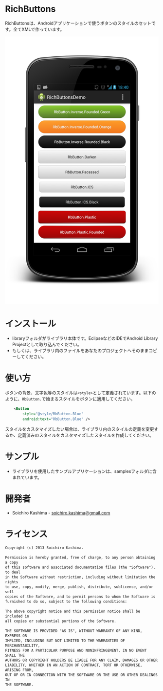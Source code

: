RichButtons
===

RichButtonsは、Androidアプリケーションで使うボタンのスタイルのセットです。全てXMLで作っています。

![Screenshot](samples/images/screenshot.png "Screenshots")


インストール
===

* libraryフォルダがライブラリ本体です。EclipseなどのIDEでAndroid Library Projectとして取り込んでください。
* もしくは、ライブラリ内のファイルをあなたのプロジェクトへそのままコピーしてください。


使い方
===

ボタンの背景、文字色等のスタイルは`<style>`として定義されています。以下のように、`RbButton.`で始まるスタイルをボタンに適用してください。

```xml
    <Button
        style="@style/RbButton.Blue"
        android:text="RbButton.Blue" />
```

スタイルをカスタマイズしたい場合は、ライブラリ内のスタイルの定義を変更するか、定義済みのスタイルをカスタマイズしたスタイルを作成してください。


サンプル
===

* ライブラリを使用したサンプルアプリケーションは、samplesフォルダに含まれています。


開発者
===

* Soichiro Kashima - <soichiro.kashima@gmail.com>


ライセンス
===

    Copyright (c) 2013 Soichiro Kashima.

    Permission is hereby granted, free of charge, to any person obtaining a copy
    of this software and associated documentation files (the "Software"), to deal
    in the Software without restriction, including without limitation the rights
    to use, copy, modify, merge, publish, distribute, sublicense, and/or sell
    copies of the Software, and to permit persons to whom the Software is
    furnished to do so, subject to the following conditions:

    The above copyright notice and this permission notice shall be included in
    all copies or substantial portions of the Software.

    THE SOFTWARE IS PROVIDED "AS IS", WITHOUT WARRANTY OF ANY KIND, EXPRESS OR
    IMPLIED, INCLUDING BUT NOT LIMITED TO THE WARRANTIES OF MERCHANTABILITY,
    FITNESS FOR A PARTICULAR PURPOSE AND NONINFRINGEMENT. IN NO EVENT SHALL THE
    AUTHORS OR COPYRIGHT HOLDERS BE LIABLE FOR ANY CLAIM, DAMAGES OR OTHER
    LIABILITY, WHETHER IN AN ACTION OF CONTRACT, TORT OR OTHERWISE, ARISING FROM,
    OUT OF OR IN CONNECTION WITH THE SOFTWARE OR THE USE OR OTHER DEALINGS IN
    THE SOFTWARE.
